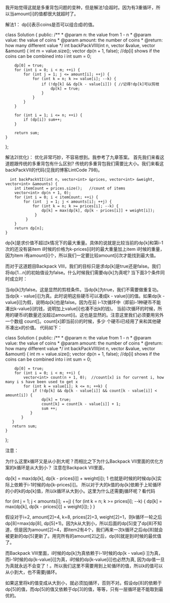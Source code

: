 我开始觉得这就是多重背包问题的变种，但是解法1会超时。因为有3重循环，所以当amount[i]的值都很大就超时了。

解法1：
dp[i]表示coins是否可以组合成i的值。

class Solution {
public:
    /**
     * @param n: the value from 1 - n
     * @param value: the value of coins
     * @param amount: the number of coins
     * @return: how many different value
     */
    int backPackVIII(int n, vector<int> &value, vector<int> &amount) {
        int m = value.size();
        vector<bool> dp(n + 1, false); //dp[i] shows if the coins can be combined into i
        int sum = 0;
        
        dp[0] = true;
        for (int i = 0; i < m; ++i) {
            for (int j = 1; j <= amount[i]; ++j) {
                for (int k = n; k >= value[i]; --k) {
                    if (!dp[k] && dp[k - value[i]]) { //记得!dp[k]可以剪枝
                        dp[k] = true;
                    }
                }
            }
        }    
            
        for (int i = 1; i <= n; ++i) {
            if (dp[i]) sum++;
        }
        
        return sum;
    }
};

解法2(优化)：
优化非常巧妙，不容易想到。我参考了九章答案。
首先我们来看这道题跟传统的多重背包有什么区别? 传统的多重背包我们需要比大小。我们来看这backPackVII的代码(见我的博客LintCode 798)。

      int backPackVII(int n, vector<int> &prices, vector<int> &weight, vector<int> &amounts) {
        int itemCount = prices.size();   //count of items
        vector<int> dp(n + 1, 0);
        for (int i = 0; i < itemCount; ++i) {
            for (int  j = 1; j < amounts[i]; ++j) {
                for (int k = n; k >= prices[i]; --k) {
                    dp[k] = max(dp[k], dp[k - prices[i]] + weight[i]);
                 }
             }
        }
        return dp[n];
    }

dp[k]是求价值不超过k情况下的最大重量。具体的说就是比较当前的dp[k]和第i-1次的还没有装item i时候的价格为k-prices[i]时的最大重量加上item i时候的重量，因为item i有amount[i]个，所以我们一定要比较amount[i]次才能找到最大值。

而对于这道题目Backpack VIII，我们的目标只是求dp[k]是true还是false。我们将dp[1…n]的初始值设为false。什么时候我们需要dp[k]为真呢? 当下面3个条件同时成立时：

当dp[k]为false。这是显然的剪枝条件。当dp[k]为true，我们不需要做重复功。
当dp[k - value[i]]为真。此时说明这些硬币可以凑成k - value[i]的值。如果dp[k - value[i]]为假，说明dp[k]也是false。因为在前
i-1次循环中（即前i-1种硬币不能凑出k-value[i]的钱，说明加上value[i]也凑不出k的钱)。
当前i次循环的时候，所用的硬币i的数量还没超过amount[i]。这也是显然的。注意这里我们必须要用另外一个数组
count[]。count[x]即当前(i)的时候，多少 个硬币i已经用了来和其他硬币凑出x的价值。
代码如下：

class Solution {
public:
    /**
     * @param n: the value from 1 - n
     * @param value: the value of coins
     * @param amount: the number of coins
     * @return: how many different value
     */
    int backPackVIII(int n, vector<int> &value, vector<int> &amount) {
        int m = value.size();
        vector<bool> dp(n + 1, false); //dp[i] shows if the coins can be combined into i
        int sum = 0;
        
        dp[0] = true;
        for (int i = 0; i < m; ++i) {
            vector<int> count(n + 1, 0);  //count[x] is for current i, how many i s have been used to get x
            for (int k = value[i]; k <= n; ++k) {
                if (!dp[k] && dp[k - value[i]] && count[k - value[i]] < amount[i]) {
                    dp[k] = true;
                    count[k] = count[k - value[i]] + 1;
                    sum ++;
               }
           }
       }    
       return sum;
    }
};

注意：

为什么这里k循环又是从小到大呢？而相比之下为什么Backpack VII里面的优化方案的k循环是从大到小？
注意在Backpack VII里面，

dp[k] = max(dp[k], dp[k - prices[i]] + weight[i]);
1
也就是i时候的时候dp[k]实际上依赖于i-1时候的dp[k-prices[i]]。
所以对于大的k值的dp[k]依赖于上轮循环的小的k的dp[k]值，所以k循环从大到小。这里为什么还需要j循环呢？看代码

 for (int  j = 1; j < amounts[i]; ++j) {
    for (int k = n; k >= prices[i]; --k) {
          dp[k] = max(dp[k], dp[k - prices[i]] + weight[i]);
    }
}

假设对于i=2, amount[2]=4, k=8, prices[2]=3, weight[2]=1，则k循环一轮之后 dp[8]=max(dp[8], dp[5]+1)。因为k从大到小，所以后面的dp[5]变了dp[8]不知道，但是因为amount[2]=4，即item2有4个，我们再来一次k循环之后dp[8]就会被更新的dp[5]更新了。用完所有的amount[2]之后，dp[8]就是到i时候的最优值了。

而Backpack VIII里面，i时候的dp[k]为真依赖于i-1时候的dp[k - value[i ]]为真， 而i-1时候的dp[k-value[i]]为真，i时候的dp[k-value[i]]也必然为真, 因为dp值一旦为真就永远不会变了！。所以我们这里不需要用到上轮循环的值，所以k的值可以从小到大，也不需要j循环。

如果这里将k的值变成从大到小，就必须加j循环，否则不对。假设dp[8]的依赖于dp[5]的值，而dp[5]的值又依赖于dp[3]的值，等等，只有一层循环是不能取到最优的。

